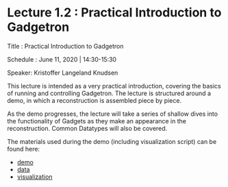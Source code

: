 # Lecture 1.2 : Practical Introduction to Gadgetron

Title : Practical Introduction to Gadgetron

Schedule : June 11, 2020 | 14:30-15:30 

Speaker: Kristoffer Langeland Knudsen

This lecture is intended as a very practical introduction, covering the basics of running and controlling Gadgetron. The lecture is structured around a demo, in which a reconstruction is assembled piece by piece. 

As the demo progresses, the lecture will take a series of shallow dives into the functionality of Gadgets as they make an appearance in the reconstruction. Common Datatypes will also be covered.  

The materials used during the demo (including visualization script) can be found here:
 - [demo](demo)
 - [data](https://filesender.renater.fr/download.php?token=90286b99-44fc-4092-b696-be2d2aae0a2e&files_ids=1133432)
 - [visualization](visualization)
